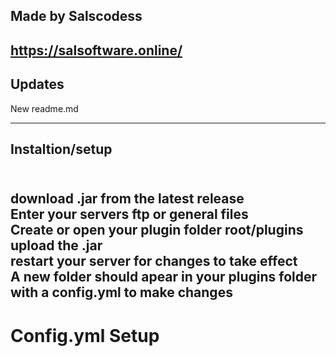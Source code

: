## Made by Salscodess
## https://salsoftware.online/


## Updates
New readme.md



----
## Instaltion/setup

<br/> download .jar from the latest release
<br/> Enter your servers ftp or general files
<br/> Create or open your plugin folder root/plugins
<br/> upload the .jar
<br/> restart your server for changes to take effect
<br/> A new folder should apear in your plugins folder with a config.yml to make changes
-
# Config.yml Setup
